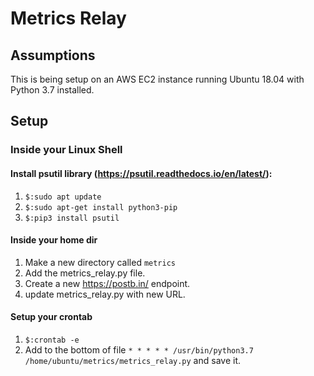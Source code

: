 # Metrics Relay

## Assumptions
This is being setup on an AWS EC2 instance running Ubuntu 18.04 with Python 3.7 installed.

## Setup
### Inside your Linux Shell

#### Install psutil library (https://psutil.readthedocs.io/en/latest/):
1. `$:sudo apt update`
2. `$:sudo apt-get install python3-pip`
3. `$:pip3 install psutil`

#### Inside your home dir
1. Make a new directory called `metrics` 
2. Add the metrics_relay.py file.
3. Create a new https://postb.in/ endpoint.
4. update metrics_relay.py with new URL.

#### Setup your crontab
1. `$:crontab -e`
2. Add to the bottom of file  `* * * * * /usr/bin/python3.7 /home/ubuntu/metrics/metrics_relay.py` and save it.
